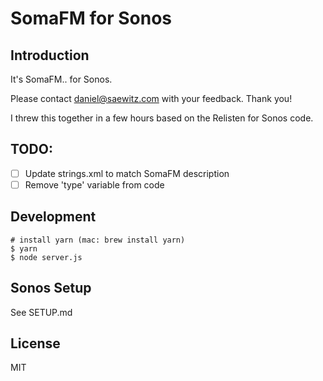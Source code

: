 # SomaFM for Sonos

## Introduction

It's SomaFM.. for Sonos.

Please contact daniel@saewitz.com with your feedback. Thank you!

I threw this together in a few hours based on the Relisten for Sonos code.

## TODO:

- [ ] Update strings.xml to match SomaFM description
- [ ] Remove 'type' variable from code

## Development

```
# install yarn (mac: brew install yarn)
$ yarn
$ node server.js
```

## Sonos Setup

See SETUP.md

## License

MIT
